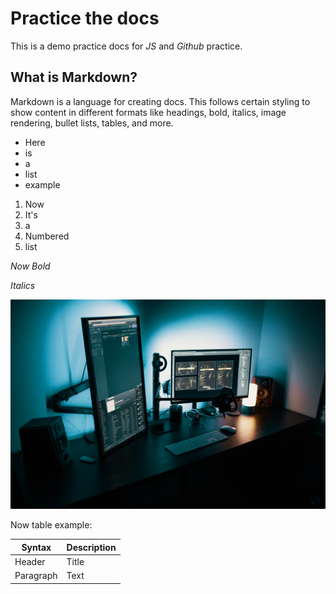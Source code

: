 # Practice the docs

This is a demo practice docs for *JS* and *Github* practice.

## What is Markdown?

Markdown is a language for creating docs. This follows certain styling to show content in different formats like headings, bold, italics, image rendering, bullet lists, tables, and more.

* Here
* is
* a
* list
* example


1. Now
2. It's
3. a
4. Numbered
5. list

*Now Bold*

_Italics_

![Some Alt Caption](image.jpg)

Now table example:

| Syntax      | Description |
| ----------- | ----------- |
| Header      | Title       |
| Paragraph   | Text        |
